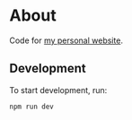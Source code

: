 # About

Code for [my personal website](http://jackarrington.com).

## Development

To start development, run:

```shell
npm run dev
```
